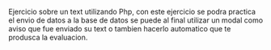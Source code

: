 



Ejercicio sobre un text utilizando Php, con este ejercicio se podra practica el envio de datos a la base de datos se puede al final utilizar un modal como aviso que fue enviado su text o tambien hacerlo automatico 
que te produsca la evaluacion.

